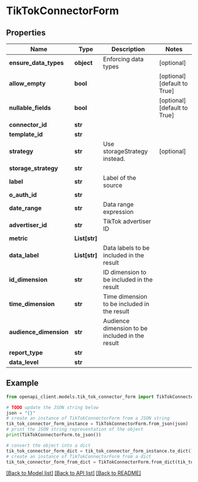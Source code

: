 # TikTokConnectorForm


## Properties

Name | Type | Description | Notes
------------ | ------------- | ------------- | -------------
**ensure_data_types** | **object** | Enforcing data types | [optional] 
**allow_empty** | **bool** |  | [optional] [default to True]
**nullable_fields** | **bool** |  | [optional] [default to True]
**connector_id** | **str** |  | 
**template_id** | **str** |  | 
**strategy** | **str** | Use storageStrategy instead. | [optional] 
**storage_strategy** | **str** |  | 
**label** | **str** | Label of the source | 
**o_auth_id** | **str** |  | 
**date_range** | **str** | Data range expression | 
**advertiser_id** | **str** | TikTok advertiser ID | 
**metric** | **List[str]** |  | 
**data_label** | **List[str]** | Data labels to be included in the result | 
**id_dimension** | **str** | ID dimension to be included in the result | 
**time_dimension** | **str** | Time dimension to be included in the result | 
**audience_dimension** | **str** | Audience dimension to be included in the result | 
**report_type** | **str** |  | 
**data_level** | **str** |  | 

## Example

```python
from openapi_client.models.tik_tok_connector_form import TikTokConnectorForm

# TODO update the JSON string below
json = "{}"
# create an instance of TikTokConnectorForm from a JSON string
tik_tok_connector_form_instance = TikTokConnectorForm.from_json(json)
# print the JSON string representation of the object
print(TikTokConnectorForm.to_json())

# convert the object into a dict
tik_tok_connector_form_dict = tik_tok_connector_form_instance.to_dict()
# create an instance of TikTokConnectorForm from a dict
tik_tok_connector_form_from_dict = TikTokConnectorForm.from_dict(tik_tok_connector_form_dict)
```
[[Back to Model list]](../README.md#documentation-for-models) [[Back to API list]](../README.md#documentation-for-api-endpoints) [[Back to README]](../README.md)


